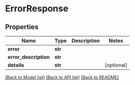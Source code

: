 # ErrorResponse

## Properties
Name | Type | Description | Notes
------------ | ------------- | ------------- | -------------
**error** | **str** |  | 
**error_description** | **str** |  | 
**details** | **str** |  | [optional] 

[[Back to Model list]](../README.md#documentation-for-models) [[Back to API list]](../README.md#documentation-for-api-endpoints) [[Back to README]](../README.md)


